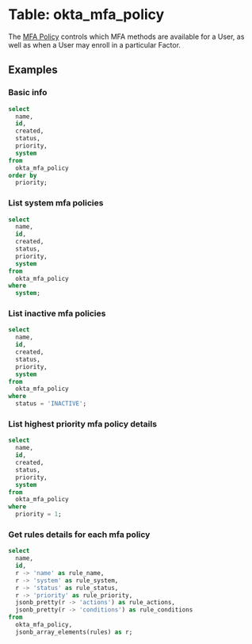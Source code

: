 # Table: okta_mfa_policy

The [MFA Policy](https://developer.okta.com/docs/reference/api/policy/#multifactor-mfa-enrollment-policy) controls which MFA methods are 
available for a User, as well as when a User may enroll in a particular Factor.

## Examples

### Basic info

```sql
select
  name,
  id,
  created,
  status,
  priority,
  system
from
  okta_mfa_policy
order by
  priority;
```

### List system mfa policies

```sql
select
  name,
  id,
  created,
  status,
  priority,
  system
from
  okta_mfa_policy
where
  system;
```

### List inactive mfa policies

```sql
select
  name,
  id,
  created,
  status,
  priority,
  system
from
  okta_mfa_policy
where
  status = 'INACTIVE';
```

### List highest priority mfa policy details

```sql
select
  name,
  id,
  created,
  status,
  priority,
  system
from
  okta_mfa_policy
where
  priority = 1;
```

### Get rules details for each mfa policy

```sql
select
  name,
  id,
  r -> 'name' as rule_name,
  r -> 'system' as rule_system,
  r -> 'status' as rule_status,
  r -> 'priority' as rule_priority,
  jsonb_pretty(r -> 'actions') as rule_actions,
  jsonb_pretty(r -> 'conditions') as rule_conditions
from
  okta_mfa_policy,
  jsonb_array_elements(rules) as r;
```
